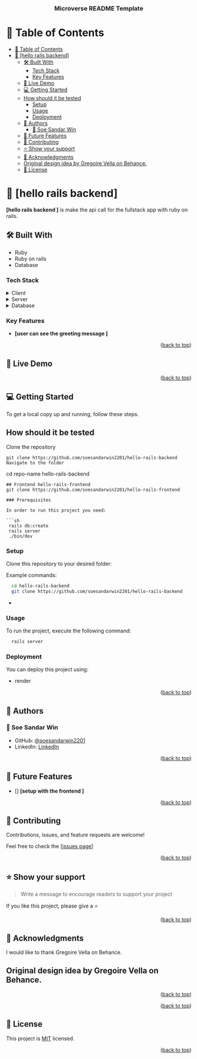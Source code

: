 <a name="readme-top"></a>

<div align="center">
  <br/>

  <h3><b>Microverse README Template</b></h3>

</div>

# 📗 Table of Contents

- [📗 Table of Contents](#-table-of-contents)
- [📖 \[hello rails backend\] ](#-hello-rails-backend-)
  - [🛠 Built With ](#-built-with-)
    - [Tech Stack ](#tech-stack-)
    - [Key Features ](#key-features-)
  - [🚀 Live Demo ](#-live-demo-)
  - [💻 Getting Started ](#-getting-started-)
  - [How should it be tested](#how-should-it-be-tested)
    - [Setup](#setup)
    - [Usage](#usage)
    - [Deployment](#deployment)
  - [👥 Authors ](#-authors-)
    - [👤 Soe Sandar Win](#-soe-sandar-win)
  - [🔭 Future Features ](#-future-features-)
  - [🤝 Contributing ](#-contributing-)
  - [⭐️ Show your support ](#️-show-your-support-)
  - [🙏 Acknowledgments ](#-acknowledgments-)
  - [Original design idea by Gregoire Vella on Behance.](#original-design-idea-by-gregoire-vella-on-behance)
  - [📝 License ](#-license-)

<!-- PROJECT DESCRIPTION -->

# 📖 [hello rails backend] <a name="about-project"></a>

**[hello rails backend ]** is make the api call for the fullstack app with ruby on rails.

## 🛠 Built With <a name="built-with"></a>

- Ruby 
- Ruby on rails
- Database

### Tech Stack <a name="tech-stack"></a>

<details>
  <summary>Client</summary>
  <ul>
    <li><a href="https://reactjs.org/">React.js</a></li>
  </ul>
</details>

<details>
  <summary>Server</summary>
  <ul>
    <li><a href="https://expressjs.com/">Express.js</a></li>
  </ul>
</details>

<details>
<summary>Database</summary>
  <ul>
    <li><a href="https://www.postgresql.org/">PostgreSQL</a></li>
  </ul>
</details>

### Key Features <a name="key-features"></a>

- **[user can see the greeting message ]**


<p align="right">(<a href="#readme-top">back to top</a>)</p>

## 🚀 Live Demo <a name="live-demo"></a>


<p align="right">(<a href="#readme-top">back to top</a>)</p>

## 💻 Getting Started <a name="getting-started"></a>

To get a local copy up and running, follow these steps.

## How should it be tested
Clone the repository
```
git clone https://github.com/soesandarwin2201/hello-rails-backend
Navigate to the folder
```
cd repo-name hello-rails-backend
```
## Frontend hello-rails-frontend 
git clone https://github.com/soesandarwin2201/hello-rails-frontend

### Prerequisites

In order to run this project you need:

```sh
 rails db:create
 rails server
 ./bin/dev
```

### Setup

Clone this repository to your desired folder:


Example commands:

```sh
  cd hello-rails-backend
  git clone https://github.com/soesandarwin2201/hello-rails-backend
```
-

### Usage

To run the project, execute the following command:

```sh
  rails server
```
### Deployment

You can deploy this project using:
- render


<p align="right">(<a href="#readme-top">back to top</a>)</p>

## 👥 Authors <a name="authors"></a>

###  👤 Soe Sandar Win

- GitHub: [@soesandarwin2201](https://github.com/soesandarwin2201)
- LinkedIn: [LinkedIn](https://www.linkedin.com/in/soe-sandar-win-softwareengineer/)

<p align="right">(<a href="#readme-top">back to top</a>)</p>

<!-- FUTURE FEATURES -->

## 🔭 Future Features <a name="future-features"></a>

- [] **[setup with the frontend ]**

<p align="right">(<a href="#readme-top">back to top</a>)</p>


## 🤝 Contributing <a name="contributing"></a>

Contributions, issues, and feature requests are welcome!

Feel free to check the [[issues page](https://github.com/soesandarwin2201/hello-rails-backend/issues)]

<p align="right">(<a href="#readme-top">back to top</a>)</p>



## ⭐️ Show your support <a name="support"></a>

> Write a message to encourage readers to support your project

If you like this project, please give a ⭐

<p align="right">(<a href="#readme-top">back to top</a>)</p>


## 🙏 Acknowledgments <a name="acknowledgements"></a>

I would like to thank  Gregoire Vella on Behance.
## Original design idea by Gregoire Vella on Behance.

<p align="right">(<a href="#readme-top">back to top</a>)</p>


<p align="right">(<a href="#readme-top">back to top</a>)</p>


## 📝 License <a name="license"></a>

This project is [MIT](./LICENSE) licensed.

<p align="right">(<a href="#readme-top">back to top</a>)</p>

